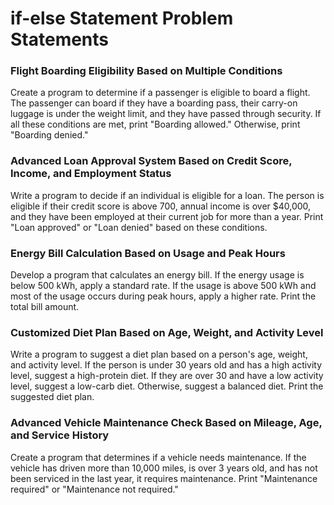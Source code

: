 # if-else Statement Problem Statements

### Flight Boarding Eligibility Based on Multiple Conditions

Create a program to determine if a passenger is eligible to board a flight. The passenger can board if they have a boarding pass, their carry-on luggage is under the weight limit, and they have passed through security. If all these conditions are met, print "Boarding allowed." Otherwise, print "Boarding denied."

### Advanced Loan Approval System Based on Credit Score, Income, and Employment Status

Write a program to decide if an individual is eligible for a loan. The person is eligible if their credit score is above 700, annual income is over $40,000, and they have been employed at their current job for more than a year. Print "Loan approved" or "Loan denied" based on these conditions.

### Energy Bill Calculation Based on Usage and Peak Hours

Develop a program that calculates an energy bill. If the energy usage is below 500 kWh, apply a standard rate. If the usage is above 500 kWh and most of the usage occurs during peak hours, apply a higher rate. Print the total bill amount.

### Customized Diet Plan Based on Age, Weight, and Activity Level

Write a program to suggest a diet plan based on a person's age, weight, and activity level. If the person is under 30 years old and has a high activity level, suggest a high-protein diet. If they are over 30 and have a low activity level, suggest a low-carb diet. Otherwise, suggest a balanced diet. Print the suggested diet plan.

### Advanced Vehicle Maintenance Check Based on Mileage, Age, and Service History

Create a program that determines if a vehicle needs maintenance. If the vehicle has driven more than 10,000 miles, is over 3 years old, and has not been serviced in the last year, it requires maintenance. Print "Maintenance required" or "Maintenance not required."
